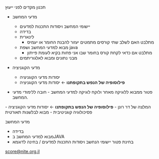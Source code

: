 תכנון מקדים לפני ייעוץ
- מדעי המחשב
	- יישומי המחשב ויסודות התכנות למדעים
	- בדידה
	- לינארית 
		- מתלבט האם לשלב שתי קורסים מתמטים יעזור להבנת החומר או יעמיס
	- מבוא למדעי המחשב ושפת java 
		- מתלבט אם כדאי לקחת קורס בחומר שבו אני פחות בקיא לעומת פייתון
	- מבני נתונים ומבוא לאלגוריתמים
- מדעי הקוגניציה
	- יסודות מדעי הקוגניציה
	- **פילוסופיה של הנפש בתקופתנו** ← יסודות מדעי הקוגניציה

- פטור ממבוא ללוגיקה מאחר ולוקח לוגיקה למדעי המחשב - חובה ללימודי מדעי המחשב.

המלצה של דר רונן
	- **פילוסופיה של הנפש בתקופתנו** ← יסודות מדעי הקוגניציה
	- פסיכולוגיה קוגניטיבית
	- מבוא לבלשנות תאורטית

מדעי המחשב
- בדידה
- מבוא למדעי המחשב בJAVA
- בחינת פטור יישומי הנחשב ויסודות התכנות למדעים / בחינה לדוגמא

score@nite.org.il